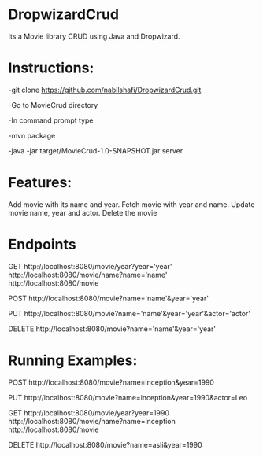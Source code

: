 # DropwizardCrud

Its a Movie library CRUD using Java and Dropwizard.

# Instructions:

-git clone https://github.com/nabilshafi/DropwizardCrud.git

-Go to MovieCrud directory

-In command prompt type

-mvn package 

-java -jar target/MovieCrud-1.0-SNAPSHOT.jar server


# Features:
Add movie with its name and year.
Fetch movie with year and name.
Update movie name, year and actor.
Delete the movie


# Endpoints

GET
http://localhost:8080/movie/year?year='year'
http://localhost:8080/movie/name?name='name'
http://localhost:8080/movie

POST
http://localhost:8080/movie?name='name'&year='year'

PUT
http://localhost:8080/movie?name='name'&year='year'&actor='actor'

DELETE
http://localhost:8080/movie?name='name'&year='year'

# Running Examples:

POST
http://localhost:8080/movie?name=inception&year=1990

PUT
http://localhost:8080/movie?name=inception&year=1990&actor=Leo

GET
http://localhost:8080/movie/year?year=1990
http://localhost:8080/movie/name?name=inception
http://localhost:8080/movie

DELETE
http://localhost:8080/movie?name=asli&year=1990
